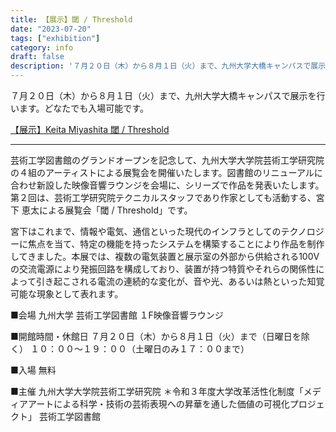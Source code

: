 ```yaml
---
title: 【展示】閾 / Threshold
date: "2023-07-20"
tags: ["exhibition"]
category: info
draft: false
description: '７月２０日（木）から８月１日（火）まで、九州大学大橋キャンパスで展示を行います。どなたでも入場可能です。…'
---
```


７月２０日（木）から８月１日（火）まで、九州大学大橋キャンパスで展示を行います。どなたでも入場可能です。

[【展示】Keita Miyashita 閾 / Threshold](https://www.design.kyushu-u.ac.jp/topics/18514/)

---

芸術工学図書館のグランドオープンを記念して、九州大学大学院芸術工学研究院の４組のアーティストによる展覧会を開催いたします。図書館のリニューアルに合わせ新設した映像音響ラウンジを会場に、シリーズで作品を発表いたします。
第２回は、芸術工学研究院テクニカルスタッフであり作家としても活動する、宮下 恵太による展覧会「閾 / Threshold」です。

宮下はこれまで、情報や電気、通信といった現代のインフラとしてのテクノロジーに焦点を当て、特定の機能を持ったシステムを構築することにより作品を制作してきました。本展では、複数の電気装置と展示室の外部から供給される100Vの交流電源により発振回路を構成しており、装置が持つ特質やそれらの関係性によって引き起こされる電流の連続的な変化が、音や光、あるいは熱といった知覚可能な現象として表れます。


■会場
九州大学 芸術工学図書館 １F映像音響ラウンジ

■開館時間・休館日
７月２０日（木）から８月１日（火）まで（日曜日を除く）
１０：００〜１９：００（土曜日のみ１７：００まで）

■入場
無料

■主催
九州大学大学院芸術工学研究院
＊令和３年度大学改革活性化制度「メディアアートによる科学・技術の芸術表現への昇華を通した価値の可視化プロジェクト」
芸術工学図書館
